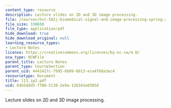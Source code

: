 ```yaml
---
content_type: resource
description: Lecture slides on 2D and 3D image processing.
file: /courses/hst-582j-biomedical-signal-and-image-processing-spring-2007/64b5ddd5ff8851302e9a126341e0585d_l13_ip2.pdf
file_size: 338650
file_type: application/pdf
hide_download: true
hide_download_original: null
learning_resource_types:
- Lecture Notes
license: https://creativecommons.org/licenses/by-nc-sa/4.0/
ocw_type: OCWFile
parent_title: Lecture Notes
parent_type: CourseSection
parent_uid: 4441427c-7995-6b09-6013-eca4f68a3ec4
resourcetype: Document
title: l13_ip2.pdf
uid: 64b5ddd5-ff88-5130-2e9a-126341e0585d
---
```

Lecture slides on 2D and 3D image processing.